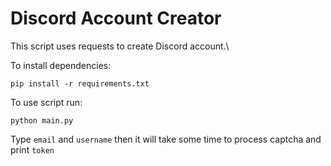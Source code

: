 # Discord Account Creator
This script uses requests to create Discord account.\

To install dependencies:
```
pip install -r requirements.txt
```

To use script run:
```
python main.py
```
Type `email` and `username` then it will take some time to process captcha and print `token`
